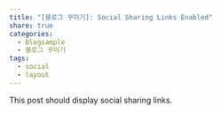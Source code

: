 ```yaml
---
title: "[블로그 꾸미기]: Social Sharing Links Enabled"
share: true
categories: 
  - Blogsample
  - 블로그 꾸미기
tags:
  - social
  - layout
---
```


This post should display social sharing links.